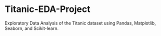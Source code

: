 # Titanic-EDA-Project
Exploratory Data Analysis of the Titanic dataset using Pandas, Matplotlib, Seaborn, and Scikit-learn.
